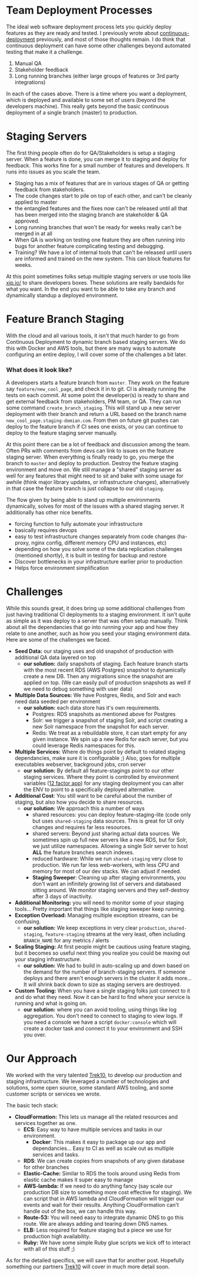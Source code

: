 # Team Deployment Processes

The ideal web software deployment process lets you quickly deploy features as they are ready and tested. I previously wrote about [continuous-deployment](http://www.mayerdan.com/programming/2013/08/04/thoughts-on-continuous-deployment/) previously, and most of those thoughts remain. I do think that continuous deployment can have some other challenges beyond automated testing that make it a challenge.

1. Manual QA
2. Stakeholder feedback
3. Long running branches (either large groups of features or 3rd party integrations)

In each of the cases above. There is a time where you want a deployment, which is deployed and available to some set of users (beyond the developers machine). This really gets beyond the basic continuous deployment of a single branch (master) to production.

# Staging Servers

The first thing people often do for QA/Stakeholders is setup a staging server. When a feature is done, you can merge it to staging and deploy for feedback. This works fine for a small number of features and developers. It runs into issues as you scale the team. 

* Staging has a mix of features that are in various stages of QA or getting feedback from stakeholders.
* The code changes start to pile on top of each other, and can't be cleanly applied to master
* the entangled features and the fixes now can't be released until all that has been merged into the staging branch are stakeholder & QA approved.
* Long running branches that won't be ready for weeks really can't be merged in at all
* When QA is working on testing one feature they are often running into bugs for another feature complicating testing and debugging.
* Training? We have a lot of internal tools that can't be released until users are informed and trained on the new system. This can block features for weeks.

At this point sometimes folks setup multiple staging servers or use tools like [xip.io/](http://xip.io/) to share developers boxes. These solutions are really bandaids for what you want. In the end you want to be able to take any branch and dynamically standup a deployed environment.

# Feature Branch Staging

With the cloud and all various tools, it isn't that much harder to go from Continuous Deployment to dynamic branch based staging servers. We do this with Docker and AWS tools, but there are many ways to automate configuring an entire deploy, I will cover some of the challenges a bit later.

### What does it look like?

A developers starts a feature branch from `master`. They work on the feature say `feature/new_cool_page`, and check it in to git. CI is already running the tests on each commit. At some point the developer(s) is ready to share and get external feedback from stakeholders, PM team, or QA. They can run some command `create_branch_staging`. This will stand up a new server deployment with their branch and return a URL based on the branch name `new_cool_page.staging-domian.com`. From then on future git pushes can deploy to the feature branch if CI sees one exists, or you can continue to deploy to the feature staging server manually.

At this point there can be a lot of feedback and discussion among the team. Often PRs with comments from devs can link to issues on the feature staging server. When everything is finally ready to go, you merge the branch to `master` and deploy to production. Destroy the feature staging environment and move on. We still manage a "shared" staging server as well for any features that might need to sit and bake with some usage for awhile (think major library updates, or infrastructure changes), alternatively in that case the feature branch is just collapse to our old `staging`.

The flow given by being able to stand up multiple environments dynamically, solves for most of the issues with a shared staging server. It additionally has other nice benefits.

* forcing function to fully automate your infrastructure
* basically requires devops
* easy to test infrastructure changes separately from code changes (ha-proxy, nginx config, different memory CPU and instances, etc)
* depending on how you solve some of the data replication challenges (mentioned shortly), it is built in testing for backup and restore
* Discover bottlenecks in your infrastructure earlier prior to production
* Helps force environment simplification

# Challenges

While this sounds great, it does bring up some additional challenges from just having traditional CI deployments to a staging environment. It isn't quite as simple as it was deploy to a server that was often setup manually. Think about all the dependancies that go into running your app and how they relate to one another, such as how you seed your staging environment data. Here are some of the challenges we faced.

* __Seed Data:__ our staging uses and old snapshot of production with additional QA data layered on top
  * __our solution:__ daily snapshots of staging. Each feature branch starts with the most recent RDS (AWS Postgres) snapshot to dynamically create a new DB. Then any migrations since the snapshot are applied on top. (We can easily pull of production snapshots as well if we need to debug something with user data)
* __Multiple Data Sources:__ We have Postgres, Redis, and Solr and each need data seeded per environment
  * __our solution:__ each data store has it's own requirements.
     *  Postgres: RDS snapshots as mentioned above for Postgres 
     *  Solr: we trigger a snapshot of staging Solr, and script creating a new Solr namespace from the snapshot for each server.
     *  Redis: We treat as a rebuildable store, it can start empty for any given instance. We spin up a new Redis for each server, but you could leverage Redis namespaces for this.
* __Multiple Services:__ Where do things point by default to related staging dependancies, make sure it is configurable ;) Also, goes for multiple executables webserver, background jobs, cron server 
  * __our solution:__ By default all feature-stagings point to our other staging services. Where they point is controlled by environment variables ([12 factor app](http://12factor.net/)) for any staging deployment you can alter the ENV to point to a specifically deployed alternative.
* __Additional Cost__: You still want to be careful about the number of staging, but also how you decide to share resources.
  * __our solution:__ We approach this a number of ways
      * shared resources: you can deploy feature-staging-lite (code only but uses `shared-staging` data sources. This is great for UI only changes and requires far less resources. 
      * shared servers: Beyond just sharing actual data sources. We sometimes spin up full new servers like a new RDS, but for Solr, we just utilize namespaces. Allowing a single Solr server to host __ALL__ the feature branches search indexes.
      * reduced hardware: While we run `shared-staging` very close to production. We run far less web-workers, with less CPU and memory for most of our dev stacks. We can adjust if needed. 
      * __Staging Sweeper__: Cleaning up after staging environments, you don't want an infinitely growing list of servers and databased sitting around. We monitor staging servers and they self-destroy after 3 days of inactivity.
* __Additional Monitoring:__ you will need to monitor some of your staging tools... Pretty important that things like staging sweeper keep running.
* __Exception Overload:__ Managing multiple exception streams, can be confusing. 
   * __our solution:__ We keep exceptions in very clear `production`, `shared-staging`, `feature-staging` streams at the very least, often including `BRANCH_NAME` for any metrics / alerts
* __Scaling Staging:__ At first people might be cautious using feature staging, but it becomes so useful next thing you realize you could be maxing out your staging infrastructure.
   * __our solution:__ We had to build in auto-scaling up and down based on the demand for the number of branch-staging servers. If someone deploys and there aren't enough servers in the cluster it adds more... It will shrink back down to size as staging servers are destroyed.
* __Custom Tooling:__  When you have a single staging folks just connect to it and do what they need. Now it can be hard to find where your service is running and what is going on.
   * __our solution:__ where you can avoid tooling, using things like log aggregation. You don't need to connect to staging to view logs. If you need a console we have a script `docker:console` which will create a docker task and connect it to your environment and SSH you over.  

# Our Approach

We worked with the very talented [Trek10](https://www.trek10.com/), to develop our production and staging infrastructure. We leveraged a number of technologies and solutions, some open source, some standard AWS tooling, and some customer scripts or services we wrote.

The basic tech stack:

* __CloudFormation:__ This lets us manage all the related resources and services together as one.
  *  __ECS__: Easy way to have multiple services and tasks in our environment. 
     *  __Docker__: This makes it easy to package up our app and dependancies... Easy to CI as well as scale out as multiple services and tasks.
  *  __RDS__: We can create copies from snapshots of any given database for other branches
  *  __Elastic-Cache:__ Similar to RDS the tools around using Redis from elastic cache makes it super easy to manage
  *  __AWS-lambda:__ If we need to do anything fancy (say scale our production DB size to something more cost effective for staging). We can script that in AWS lambda and CloudFormation will trigger our events and wait for their results. Anything CloudFormation can't handle out of the box, we can handle this way.
  *  __Route-53:__ You will need easy to integrate dynamic DNS to go this route. We are always adding and tearing down DNS names.
  *  __ELB:__ Less required for feature staging but a piece we use for production high availability.
  *  __Ruby:__ We have some simple Ruby glue scripts we kick off to interact with all of this stuff ;)

As for the detailed specifics, we will save that for another post.  Hopefully something our partners [Trek10]() will cover in much more detail soon. 